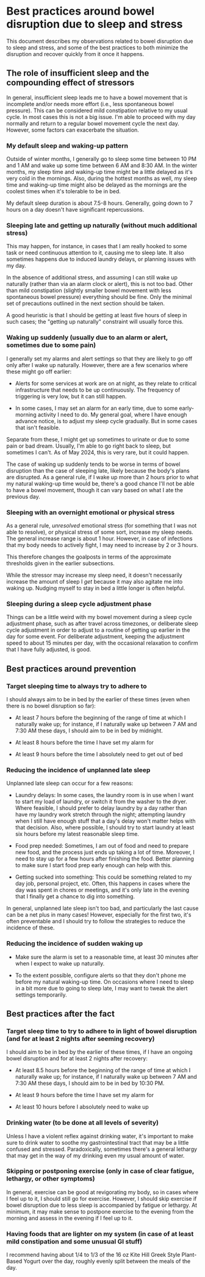 # Best practices around bowel disruption due to sleep and stress

This document describes my observations related to bowel disruption
due to sleep and stress, and some of the best practices to both
minimize the disruption and recover quickly from it once it happens.

## The role of insufficient sleep and the compounding effect of stressors

In general, insufficient sleep leads me to have a bowel movement that
is incomplete and/or needs more effort (i.e., less spontaneous bowel
pressure). This can be considered mild constipation relative to my
usual cycle. In most cases this is not a big issue. I'm able to
proceed with my day normally and return to a regular bowel movement
cycle the next day. However, some factors can exacerbate the
situation.

### My default sleep and waking-up pattern

Outside of winter months, I generally go to sleep some time between 10
PM and 1 AM and wake up some time between 6 AM and 8:30 AM. In the
winter months, my sleep time and waking-up time might be a little
delayed as it's very cold in the mornings. Also, during the hottest
months as well, my sleep time and waking-up time might also be delayed
as the mornings are the coolest times when it's tolerable to be in
bed.

My default sleep duration is about 7.5-8 hours. Generally, going down
to 7 hours on a day doesn't have significant repercussions.

### Sleeping late and getting up naturally (without much additional stress)

This may happen, for instance, in cases that I am really hooked to
some task or need continuous attention to it, causing me to sleep
late. It also sometimes happens due to induced laundry delays, or
planning issues with my day.

In the absence of additional stress, and assuming I can still wake up
naturally (rather than via an alarm clock or alert), this is not too
bad. Other than mild constipation (slightly smaller bowel movement
with less spontaneous bowel pressure) everything should be fine. Only
the minimal set of precautions outlined in the next section should be
taken.

A good heuristic is that I should be getting at least five hours of
sleep in such cases; the "getting up naturally" constraint will
usually force this.

### Waking up suddenly (usually due to an alarm or alert, sometimes due to some pain)

I generally set my alarms and alert settings so that they are likely
to go off only after I wake up naturally. However, there are a few
scenarios where these might go off earlier:

* Alerts for some services at work are on at night, as they relate to
  critical infrastructure that needs to be up continuously. The
  frequency of triggering is very low, but it can still happen.

* In some cases, I may set an alarm for an early time, due to some
  early-morning activity I need to do. My general goal, where I have
  enough advance notice, is to adjust my sleep cycle gradually. But in
  some cases that isn't feasible.

Separate from these, I might get up sometimes to urinate or due to
some pain or bad dream. Usually, I'm able to go right back to sleep,
but sometimes I can't. As of May 2024, this is very rare, but it could
happen.

The case of waking up suddenly tends to be worse in terms of bowel
disruption than the case of sleeping late, likely because the body's
plans are disrupted. As a general rule, if I wake up more than 2 hours
prior to what my natural waking-up time would be, there's a good
chance I'll not be able to have a bowel movement, though it can vary
based on what I ate the previous day.

### Sleeping with an overnight emotional or physical stress

As a general rule, *unresolved* emotional stress (for something that I
was not able to resolve), or physical stress of some sort, increase my
sleep needs. The general increase range is about 1 hour. However, in
case of infections that my body needs to actively fight, I may need to
increase by 2 or 3 hours.

This therefore changes the goalposts in terms of the approximate
thresholds given in the earlier subsections.

While the stressor may increase my sleep need, it doesn't necessarily
increase the amount of sleep I *get* because it may also agitate me
into waking up. Nudging myself to stay in bed a little longer is often
helpful.

### Sleeping during a sleep cycle adjustment phase

Things can be a little weird with my bowel movement during a sleep
cycle adjustment phase, such as after travel across timezones, or
deliberate sleep cycle adjustment in order to adjust to a routine of
getting up earlier in the day for some event. For deliberate
adjustment, keeping the adjustment speed to about 15 minutes per day,
with the occasional relaxation to confirm that I have fully adjusted,
is good.

## Best practices around prevention

### Target sleeping time to always try to adhere to

I should always aim to be in bed by the earlier of these times (even
when there is no bowel disruption so far):

* At least 7 hours before the beginning of the range of time at which
  I naturally wake up; for instance, if I naturally wake up between 7
  AM and 7:30 AM these days, I should aim to be in bed by midnight.

* At least 8 hours before the time I have set my alarm for

* At least 9 hours before the time I absolutely need to get out of bed

### Reducing the incidence of unplanned late sleep

Unplanned late sleep can occur for a few reasons:

* Laundry delays: In some cases, the laundry room is in use when I
  want to start my load of laundry, or switch it from the washer to
  the dryer. Where feasible, I should prefer to delay laundry by a day
  rather than have my laundry work stretch through the night;
  attempting laundry when I still have enough stuff that a day's delay
  won't matter helps with that decision. Also, where possible, I
  should try to start laundry at least six hours before my latest
  reasonable sleep time.

* Food prep needed: Sometimes, I am out of food and need to prepare
  new food, and the process just ends up taking a lot of
  time. Moreover, I need to stay up for a few hours after finishing
  the food. Better planning to make sure I start food prep early
  enough can help with this.

* Getting sucked into something: This could be something related to my
  day job, personal project, etc. Often, this happens in cases where
  the day was spent in chores or meetings, and it's only late in the
  evening that I finally get a chance to dig into something.

In general, unplanned late sleep isn't too bad, and particularly the
last cause can be a net plus in many cases! However, especially for
the first two, it's often preventable and I should try to follow the
strategies to reduce the incidence of these.

### Reducing the incidence of sudden waking up

* Make sure the alarm is set to a reasonable time, at least 30 minutes
  after when I expect to wake up naturally.

* To the extent possible, configure alerts so that they don't phone me
  before my natural waking-up time. On occasions where I need to sleep
  in a bit more due to going to sleep late, I may want to tweak the
  alert settings temporarily.

## Best practices after the fact

### Target sleep time to try to adhere to in light of bowel disruption (and for at least 2 nights after seeming recovery)

I should aim to be in bed by the earlier of these times, if I have an
ongoing bowel disruption and for at least 2 nights after recovery:

* At least 8.5 hours before the beginning of the range of time at
  which I naturally wake up; for instance, if I naturally wake up
  between 7 AM and 7:30 AM these days, I should aim to be in bed by
  10:30 PM.

* At least 9 hours before the time I have set my alarm for

* At least 10 hours before I absolutely need to wake up

### Drinking water (to be done at all levels of severity)

Unless I have a violent reflex against drinking water, it's important
to make sure to drink water to soothe my gastrointestinal tract that
may be a little confused and stressed. Paradoxically, sometimes
there's a general lethargy that may get in the way of my drinking even
my usual amount of water.

### Skipping or postponing exercise (only in case of clear fatigue, lethargy, or other symptoms)

In general, exercise can be good at revigorating my body, so in cases
where I feel up to it, I should still go for exercise. However, I
should skip exercise if bowel disruption due to less sleep is
accompanied by fatigue or lethargy. At minimum, it may make sense to
postpone exercise to the evening from the morning and assess in the
evening if I feel up to it.

### Having foods that are lighter on my system (in case of at least mild constipation and some unusual GI stuff)

I recommend having about 1/4 to 1/3 of the 16 oz Kite Hill Greek Style
Plant-Based Yogurt over the day, roughly evenly split between the
meals of the day.
